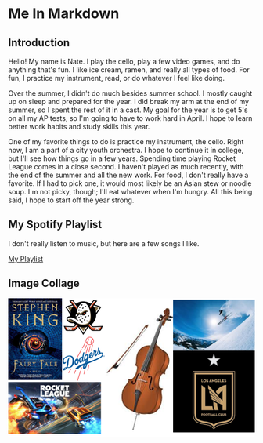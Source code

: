 # Me In Markdown
## Introduction
Hello! My name is Nate. I play the cello, play a few video games, and do  anything that's fun. I like ice cream, ramen, and really all types of food. For fun, I practice my instrument, read, or do whatever I feel like doing.

Over the summer, I didn't do much besides summer school. I mostly caught up on sleep and prepared for the year. I did break my arm at the end of my summer, so I spent the rest of it in a cast. My goal for the year is to get 5's on all my AP tests, so I'm going to have to work hard in April. I hope to learn better work habits and study skills this year.

One of my favorite things to do is practice my instrument, the cello. Right now, I am a part of a city youth orchestra. I hope to continue it in college, but I'll see how things go in a few years. Spending time playing Rocket League comes in a close second. I haven't played as much recently, with the end of the summer and all the new work. For food, I don't really have a favorite. If I had to pick one, it would most likely be an Asian stew or noodle soup. I'm not picky, though; I'll eat whatever when I'm hungry. All this being said, I hope to start off the year strong.

## My Spotify Playlist
I don't really listen to music, but here are a few songs I like.

[My Playlist](https://open.spotify.com/playlist/56yNmUhaXVi9z7yIgulqz9?si=6e268d641fa6415a)

## Image Collage
![Here is a collage of a few things I like](meinmarkdown.png)